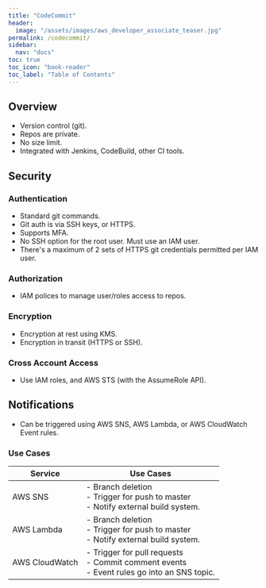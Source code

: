 ```yaml
---
title: "CodeCommit"
header:
  image: "/assets/images/aws_developer_associate_teaser.jpg"
permalink: /codecommit/
sidebar:
  nav: "docs"
toc: true
toc_icon: "book-reader"
toc_label: "Table of Contents"
---
```


## Overview

- Version control (git).
- Repos are private.
- No size limit.
- Integrated with Jenkins, CodeBuild, other CI tools.

## Security

### Authentication

- Standard git commands.
- Git auth is via SSH keys, or HTTPS.
- Supports MFA.
- No SSH option for the root user. Must use an IAM user.
- There's a maximum of 2 sets of HTTPS git credentials permitted per IAM user.

### Authorization

- IAM polices to manage user/roles access to repos.

### Encryption

- Encryption at rest using KMS.
- Encryption in transit (HTTPS or SSH).

### Cross Account Access

- Use IAM roles, and AWS STS (with the AssumeRole API).

## Notifications

- Can be triggered using AWS SNS, AWS Lambda, or AWS CloudWatch Event rules.

### Use Cases

| Service        | Use Cases                                                                                       |
|----------------|-------------------------------------------------------------------------------------------------|
| AWS SNS        | - Branch deletion<br/>- Trigger for push to master<br/>- Notify external build system.          |
| AWS Lambda     | - Branch deletion<br/>- Trigger for push to master<br/>- Notify external build system.          |
| AWS CloudWatch | - Trigger for pull requests<br/>- Commit comment events<br/>- Event rules go into an SNS topic. |
